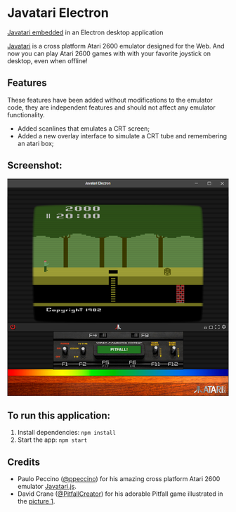 # Javatari Electron

[Javatari embedded](https://github.com/ppeccin/javatari.js/tree/master/release/stable/5.0/embedded) in an Electron desktop application

[Javatari](http://javatari.org/) is a cross platform Atari 2600 emulator designed for the Web.
And now you can play Atari 2600 games with with your favorite joystick on desktop, even when offline!

## Features

These features have been added without modifications to the emulator code, they are independent features and should not affect any emulator functionality.

- Added scanlines that emulates a CRT screen;
- Added a new overlay interface to simulate a CRT tube and remembering an atari box;

## Screenshot:

<img src="img/screenshot.png" alt="Javatari Electron" width="784px">

## To run this application:

1. Install dependencies: `npm install`
2. Start the app: `npm start`

## Credits
- Paulo Peccino ([@ppeccino](https://twitter.com/ppeccin)) for his amazing cross platform Atari 2600 emulator [Javatari.js](http://javatari.org/).
- David Crane ([@PitfallCreator](https://twitter.com/pitfallcreator)) for his adorable Pitfall game
illustrated in the [picture 1](https://github.com/arcostasi/javatari-electron/blob/master/img/screenshot.png?raw=true).
